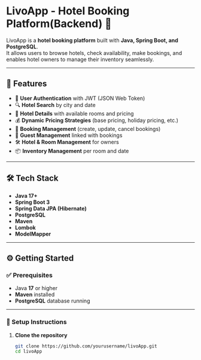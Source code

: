 # LivoApp - Hotel Booking Platform(Backend) 🏨

LivoApp is a **hotel booking platform** built with **Java, Spring Boot, and PostgreSQL**.  
It allows users to browse hotels, check availability, make bookings, and enables hotel owners to manage their inventory seamlessly.

---

## 🚀 Features

- 🔐 **User Authentication** with JWT (JSON Web Token)  
- 🔍 **Hotel Search** by city and date  
- 🏨 **Hotel Details** with available rooms and pricing  
- 💰 **Dynamic Pricing Strategies** (base pricing, holiday pricing, etc.)  
- 📅 **Booking Management** (create, update, cancel bookings)  
- 👥 **Guest Management** linked with bookings  
- 🛠️ **Hotel & Room Management** for owners  
- 📦 **Inventory Management** per room and date  

---

## 🛠️ Tech Stack

- **Java 17+**  
- **Spring Boot 3**  
- **Spring Data JPA (Hibernate)**  
- **PostgreSQL**  
- **Maven**  
- **Lombok**  
- **ModelMapper**  

---

## ⚙️ Getting Started

### ✅ Prerequisites

- Java **17** or higher  
- **Maven** installed  
- **PostgreSQL** database running  

---

### 🔧 Setup Instructions

1. **Clone the repository**  
   ```sh
   git clone https://github.com/yourusername/livoApp.git
   cd livoApp
